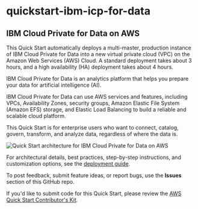 # quickstart-ibm-icp-for-data
## IBM Cloud Private for Data on AWS

This Quick Start automatically deploys a multi-master, production instance of IBM Cloud Private for Data into a new virtual private cloud (VPC) on the Amazon Web Services (AWS) Cloud. A standard deployment takes about 3 hours, and a high availability (HA) deployment takes about 4 hours. 

IBM Cloud Private for Data is an analytics platform that helps you prepare your data for artificial intelligence (AI). 

IBM Cloud Private for Data can use AWS services and features, including VPCs, Availability Zones, security groups, Amazon Elastic File System (Amazon EFS) storage, and Elastic Load Balancing to build a reliable and scalable cloud platform.

This Quick Start is for enterprise users who want to connect, catalog, govern, transform, and analyze data, regardless of where the data is.

![Quick Start architecture for IBM Cloud Private for Data on AWS](https://d1.awsstatic.com/partner-network/QuickStart/datasheets/ibm-cloud-private-for-data-on-aws-arch.0430be0ee5ea77d85078b8a7b64c991665dc41f9.png)

For architectural details, best practices, step-by-step instructions, and customization options, see the [deployment guide](https://fwd.aws/AYp9v).

To post feedback, submit feature ideas, or report bugs, use the **Issues** section of this GitHub repo.

If you'd like to submit code for this Quick Start, please review the [AWS Quick Start Contributor's Kit](https://aws-quickstart.github.io/).
